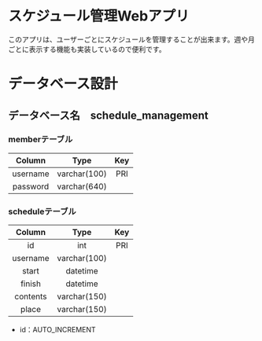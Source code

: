 # スケジュール管理Webアプリ

このアプリは、ユーザーごとにスケジュールを管理することが出来ます。週や月ごとに表示する機能も実装しているので便利です。

# データベース設計

## データベース名　schedule_management

### memberテーブル

| Column | Type | Key |
| :---:| :---: | :---: |
| username | varchar(100) | PRI |
| password | varchar(640) |  |

### scheduleテーブル

| Column | Type | Key |
| :---:| :---: | :---: |
| id | int | PRI |
| username | varchar(100) |  |
| start | datetime |  |
| finish | datetime |  |
| contents | varchar(150) |  |
| place | varchar(150) |  |

* id：AUTO_INCREMENT